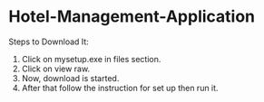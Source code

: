 # Hotel-Management-Application

Steps to Download It:
1. Click on mysetup.exe in files section.
2. Click on view raw.
3. Now, download is started.
4. After that follow the instruction for set up then run it.

